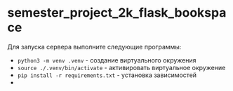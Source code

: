 # semester_project_2k_flask_bookspace

Для запуска сервера выполните следующие программы:
- `python3 -m venv .venv` - создание виртуального окружения
- `source ./.venv/bin/activate` - активировать виртуальное окружение
- `pip install -r requirements.txt` - установка зависимостей
- 